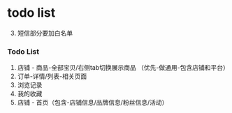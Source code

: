 # todo list

3. 短信部分要加白名单

### Todo List

1. 店铺 - 商品-全部宝贝/右侧tab切换展示商品 （优先-做通用-包含店铺和平台）
2. 订单-详情/列表-相关页面
3. 浏览记录
4. 我的收藏
5. 店铺 - 首页（包含-店铺信息/品牌信息/粉丝信息/活动）
